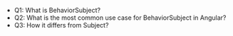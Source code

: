 - Q1: What is BehaviorSubject?
- Q2: What is the most common use case for BehaviorSubject in Angular?
- Q3: How it differs from Subject?
